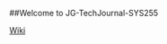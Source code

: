 ##Welcome to JG-TechJournal-SYS255

[Wiki](https://github.com/jacob-greeley/JG-TechJournal-SYS255/wiki)
